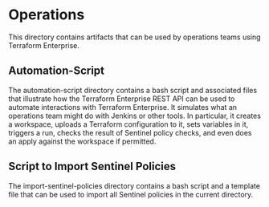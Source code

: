 # Operations
This directory contains artifacts that can be used by operations teams using Terraform Enterprise.

## Automation-Script
The automation-script directory contains a bash script and associated files that illustrate how the Terraform Enterprise REST API can be used to automate interactions with Terraform Enterprise. It simulates what an operations team might do with Jenkins or other tools. In particular, it creates a workspace, uploads a Terraform configuration to it, sets variables in it, triggers a run, checks the result of Sentinel policy checks, and even does an apply against the workspace if permitted.

## Script to Import Sentinel Policies
The import-sentinel-policies directory contains a bash script and a template file that can be used to import all Sentinel policies in the current directory.
